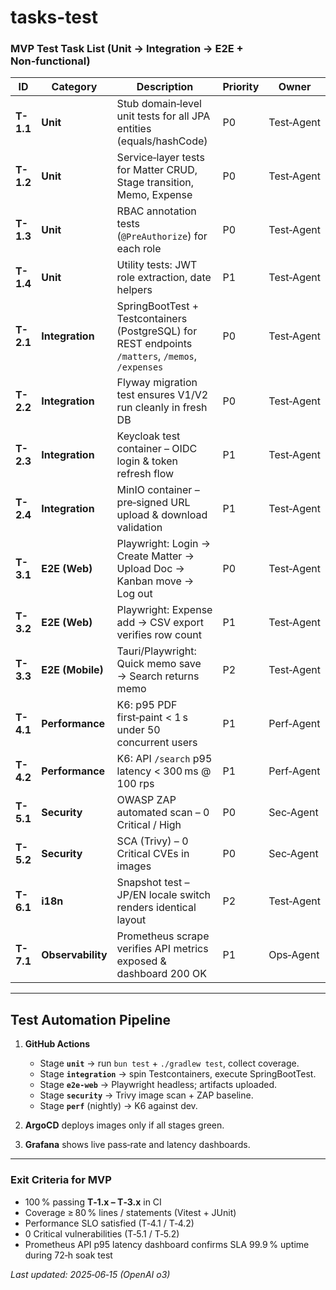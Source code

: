 # tasks-test

### MVP Test Task List (Unit → Integration → E2E + Non‑functional)

| ID        | Category          | Description                                                                                       | Priority | Owner      |
| --------- | ----------------- | ------------------------------------------------------------------------------------------------- | -------- | ---------- |
| **T-1.1** | **Unit**          | Stub domain‑level unit tests for all JPA entities (equals/hashCode)                               | P0       | Test‑Agent |
| **T-1.2** | **Unit**          | Service‑layer tests for Matter CRUD, Stage transition, Memo, Expense                              | P0       | Test‑Agent |
| **T-1.3** | **Unit**          | RBAC annotation tests (`@PreAuthorize`) for each role                                             | P0       | Test‑Agent |
| **T-1.4** | **Unit**          | Utility tests: JWT role extraction, date helpers                                                  | P1       | Test‑Agent |
| **T-2.1** | **Integration**   | SpringBootTest + Testcontainers (PostgreSQL) for REST endpoints `/matters`, `/memos`, `/expenses` | P0       | Test‑Agent |
| **T-2.2** | **Integration**   | Flyway migration test ensures V1/V2 run cleanly in fresh DB                                       | P0       | Test‑Agent |
| **T-2.3** | **Integration**   | Keycloak test container – OIDC login & token refresh flow                                         | P1       | Test‑Agent |
| **T-2.4** | **Integration**   | MinIO container – pre‑signed URL upload & download validation                                     | P1       | Test‑Agent |
| **T-3.1** | **E2E (Web)**     | Playwright: Login → Create Matter → Upload Doc → Kanban move → Log out                            | P0       | Test‑Agent |
| **T-3.2** | **E2E (Web)**     | Playwright: Expense add → CSV export verifies row count                                           | P1       | Test‑Agent |
| **T-3.3** | **E2E (Mobile)**  | Tauri/Playwright: Quick memo save → Search returns memo                                           | P2       | Test‑Agent |
| **T-4.1** | **Performance**   | K6: p95 PDF first‑paint < 1 s under 50 concurrent users                                           | P1       | Perf‑Agent |
| **T-4.2** | **Performance**   | K6: API `/search` p95 latency < 300 ms @ 100 rps                                                  | P1       | Perf‑Agent |
| **T-5.1** | **Security**      | OWASP ZAP automated scan – 0 Critical / High                                                      | P0       | Sec‑Agent  |
| **T-5.2** | **Security**      | SCA (Trivy) – 0 Critical CVEs in images                                                           | P0       | Sec‑Agent  |
| **T-6.1** | **i18n**          | Snapshot test – JP/EN locale switch renders identical layout                                      | P2       | Test‑Agent |
| **T-7.1** | **Observability** | Prometheus scrape verifies API metrics exposed & dashboard 200 OK                                 | P1       | Ops‑Agent  |

---

## Test Automation Pipeline

1. **GitHub Actions**

    * Stage **`unit`** → run `bun test` + `./gradlew test`, collect coverage.
    * Stage **`integration`** → spin Testcontainers, execute SpringBootTest.
    * Stage **`e2e-web`** → Playwright headless; artifacts uploaded.
    * Stage **`security`** → Trivy image scan + ZAP baseline.
    * Stage **`perf`** (nightly) → K6 against dev.
2. **ArgoCD** deploys images only if all stages green.
3. **Grafana** shows live pass‑rate and latency dashboards.

---

### Exit Criteria for MVP

* 100 % passing **T‑1.x – T‑3.x** in CI
* Coverage ≥ 80 % lines / statements (Vitest + JUnit)
* Performance SLO satisfied (T‑4.1 / T‑4.2)
* 0 Critical vulnerabilities (T‑5.1 / T‑5.2)
* Prometheus API p95 latency dashboard confirms SLA 99.9 % uptime during 72‑h soak test

*Last updated: 2025‑06‑15 (OpenAI o3)*
